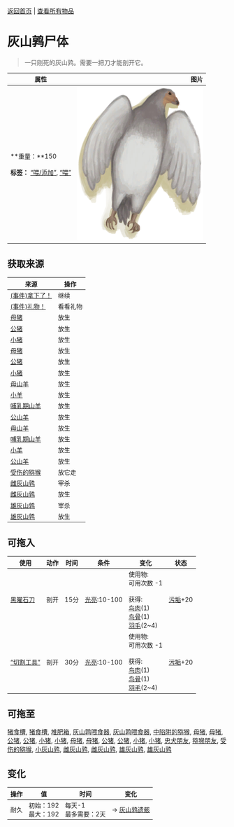 [返回首页](index.md)   |  [查看所有物品](object.md)
# 灰山鹑尸体  
> 一只刚死的灰山鹑。需要一把刀才能剖开它。  
  
  属性  |   图片   
 ----  |  ----:   
 **重量：**150<br><br>**标签：**	[“喂/添加”](tag_Feed.md), [“喂”](tag_Meat.md)  |  ![](Sprite/PartridgeDead.png)   
  
## 获取来源  
来源  |  操作  
----  |  ----  
[(事件)拿下了！](Event_PartridgeFightSuccess.md)  |  继续  
[(事件)礼物！](Event_DogFriendGift.md)  |  看看礼物  
[母猪](BoarEnclosureFemale.md)  |  放生  
[公猪](BoarEnclosureMale.md)  |  放生  
[小猪](BoarEnclosurePiglet.md)  |  放生  
[母猪](BoarTiedFemale.md)  |  放生  
[公猪](BoarTiedMale.md)  |  放生  
[小猪](BoarTiedPiglet.md)  |  放生  
[母山羊](GoatEnclosureFemale.md)  |  放生  
[小羊](GoatEnclosureKid.md)  |  放生  
[哺乳期山羊](GoatEnclosureLactating.md)  |  放生  
[公山羊](GoatEnclosureMale.md)  |  放生  
[母山羊](GoatTiedFemale.md)  |  放生  
[哺乳期山羊](GoatTiedFemaleLactating.md)  |  放生  
[小羊](GoatTiedKid.md)  |  放生  
[公山羊](GoatTiedMale.md)  |  放生  
[受伤的猕猴](MacaqueWounded.md)  |  放它走  
[雌灰山鹑](PartridgeFemaleEnclosure.md)  |  宰杀  
[雌灰山鹑](PartridgeFemaleLive.md)  |  放生  
[雄灰山鹑](PartridgeMaleEnclosure.md)  |  宰杀  
[雄灰山鹑](PartridgeMaleLive.md)  |  放生  
## 可拖入  
使用  |  动作  |  时间  |  条件  |  变化  |  状态  
----  |  ----  |  ----  |  ----  |  ----  |  ----  
[黑曜石刀](KnifeObsidian.md)  |  剖开  |  15分  |  [光亮](Light.md):10-100  |  使用物:<br>可用次数  -1<br><br>获得:<br>[鸟肉](BirdMeat.md)(1)<br>[鸟骨](BonesBird.md)(1)<br>[羽毛](Feathers.md)(2~4)<br>  |  [污垢](Filth.md)+20  
[“切割工具”](tag_Cutter.md)  |  剖开  |  30分  |  [光亮](Light.md):10-100  |  使用物:<br>可用次数  -1<br><br>获得:<br>[鸟肉](BirdMeat.md)(1)<br>[鸟骨](BonesBird.md)(1)<br>[羽毛](Feathers.md)(2~4)<br>  |  [污垢](Filth.md)+20  
## 可拖至  
[猪食槽](BoarFeeder.md), [猪食槽](BoarFeederEmpty.md), [堆肥箱](CompostBin.md), [灰山鹑喂食器](PartridgeFeeder.md), [灰山鹑喂食器](PartridgeFeederEmpty.md), [中陷阱的猕猴](CageTrapMacaque.md), [母猪](BoarEnclosureFemale.md), [母猪](BoarEnclosureFemale.md), [公猪](BoarEnclosureMale.md), [公猪](BoarEnclosureMale.md), [小猪](BoarEnclosurePiglet.md), [小猪](BoarEnclosurePiglet.md), [母猪](BoarTiedFemale.md), [母猪](BoarTiedFemale.md), [公猪](BoarTiedMale.md), [公猪](BoarTiedMale.md), [小猪](BoarTiedPiglet.md), [小猪](BoarTiedPiglet.md), [忠犬朋友](DogFriend.md), [猕猴朋友](MacaqueFriend.md), [受伤的猕猴](MacaqueWounded.md), [小灰山鹑](PartridgeChick.md), [雌灰山鹑](PartridgeFemaleEnclosure.md), [雌灰山鹑](PartridgeFemaleLive.md), [雄灰山鹑](PartridgeMaleEnclosure.md), [雄灰山鹑](PartridgeMaleLive.md)  
## 变化  
操作  |  值  |  时间  |  变化  
----  |  ----  |  ----  |  ----  
耐久  |  初始：192<br>最大：192  |  每天-1<br>最多需要：2天  |  → [灰山鹑遗骸](PartridgeCarcass.md)  
